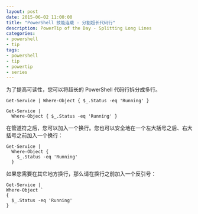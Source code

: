 ```yaml
---
layout: post
date: 2015-06-02 11:00:00
title: "PowerShell 技能连载 - 分割超长代码行"
description: PowerTip of the Day - Splitting Long Lines
categories:
- powershell
- tip
tags:
- powershell
- tip
- powertip
- series
---
```

为了提高可读性，您可以将超长的 PowerShell 代码行拆分成多行。

    Get-Service | Where-Object { $_.Status -eq 'Running' }

    Get-Service |
      Where-Object { $_.Status -eq 'Running' }

在管道符之后，您可以加入一个换行。您也可以安全地在一个左大括号之后、右大括号之前加入一个换行：

    Get-Service |
      Where-Object {
        $_.Status -eq 'Running'
      }

如果您需要在其它地方换行，那么请在换行之前加入一个反引号：

    Get-Service |
    Where-Object `
    {
      $_.Status -eq 'Running'
    }

<!--本文国际来源：[Splitting Long Lines](http://community.idera.com/powershell/powertips/b/tips/posts/splitting-long-lines)-->
